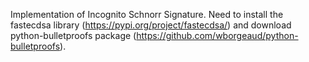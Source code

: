 Implementation of Incognito Schnorr Signature.
Need to install the fastecdsa library (https://pypi.org/project/fastecdsa/) and download python-bulletproofs package (https://github.com/wborgeaud/python-bulletproofs).
